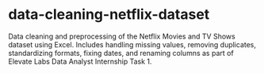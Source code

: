 # data-cleaning-netflix-dataset
Data cleaning and preprocessing of the Netflix Movies and TV Shows dataset using Excel. Includes handling missing values, removing duplicates, standardizing formats, fixing dates, and renaming columns as part of Elevate Labs Data Analyst Internship Task 1.

